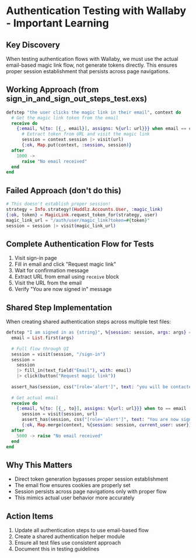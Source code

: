 # Authentication Testing with Wallaby - Important Learning

## Key Discovery

When testing authentication flows with Wallaby, we must use the actual email-based magic link flow, not generate tokens directly. This ensures proper session establishment that persists across page navigations.

## Working Approach (from sign_in_and_sign_out_steps_test.exs)

```elixir
defstep "the user clicks the magic link in their email", context do
  # Get the magic link token from the email
  receive do
    {:email, %{to: [{_, email}], assigns: %{url: url}}} when email == context.email ->
      # Extract token from URL and visit the magic link
      session = context.session |> visit(url)
      {:ok, Map.put(context, :session, session)}
  after
    1000 ->
      raise "No email received"
  end
end
```

## Failed Approach (don't do this)

```elixir
# This doesn't establish proper session!
strategy = Info.strategy!(Huddlz.Accounts.User, :magic_link)
{:ok, token} = MagicLink.request_token_for(strategy, user)
magic_link_url = "/auth/user/magic_link?token=#{token}"
session = session |> visit(magic_link_url)
```

## Complete Authentication Flow for Tests

1. Visit sign-in page
2. Fill in email and click "Request magic link"
3. Wait for confirmation message
4. Extract URL from email using `receive` block
5. Visit the URL from the email
6. Verify "You are now signed in" message

## Shared Step Implementation

When creating shared authentication steps across multiple test files:

```elixir
defstep "I am signed in as {string}", %{session: session, args: args} = context do
  email = List.first(args)
  
  # Full flow through UI
  session = visit(session, "/sign-in")
  session = 
    session
    |> fill_in(text_field("Email"), with: email)
    |> click(button("Request magic link"))
  
  assert_has(session, css("[role='alert']", text: "you will be contacted"))
  
  # Get actual email
  receive do
    {:email, %{to: [{_, to}], assigns: %{url: url}}} when to == email ->
      session = visit(session, url)
      assert_has(session, css("[role='alert']", text: "You are now signed in"))
      {:ok, Map.merge(context, %{session: session, current_user: user})}
  after
    5000 -> raise "No email received"
  end
end
```

## Why This Matters

- Direct token generation bypasses proper session establishment
- The email flow ensures cookies are properly set
- Session persists across page navigations only with proper flow
- This mimics actual user behavior more accurately

## Action Items

1. Update all authentication steps to use email-based flow
2. Create a shared authentication helper module
3. Ensure all test files use consistent approach
4. Document this in testing guidelines